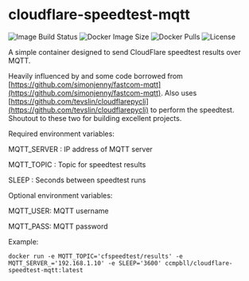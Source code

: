 # cloudflare-speedtest-mqtt
![Image Build Status](https://img.shields.io/github/workflow/status/ccmpbll/cloudflare-speedtest-mqtt/Docker%20Image%20CI?style=flat-square) ![Docker Image Size](https://img.shields.io/docker/image-size/ccmpbll/cloudflare-speedtest-mqtt/latest?style=flat-square) ![Docker Pulls](https://img.shields.io/docker/pulls/ccmpbll/cloudflare-speedtest-mqtt.svg?style=flat-square) ![License](https://img.shields.io/badge/License-GPLv3-blue.svg?style=flat-square)

A simple container designed to send CloudFlare speedtest results over MQTT.

Heavily influenced by and some code borrowed from [https://github.com/simonjenny/fastcom-mqtt](https://github.com/simonjenny/fastcom-mqtt). Also uses [https://github.com/tevslin/cloudflarepycli](https://github.com/tevslin/cloudflarepycli) to perform the speedtest. Shoutout to these two for building excellent projects. 



Required environment variables:

MQTT_SERVER : IP address of MQTT server

MQTT_TOPIC : Topic for speedtest results

SLEEP : Seconds between speedtest runs


Optional environment variables:

MQTT_USER: MQTT username

MQTT_PASS: MQTT password


Example:
```
docker run -e MQTT_TOPIC='cfspeedtest/results' -e MQTT_SERVER_='192.168.1.10' -e SLEEP='3600' ccmpbll/cloudflare-speedtest-mqtt:latest
```
